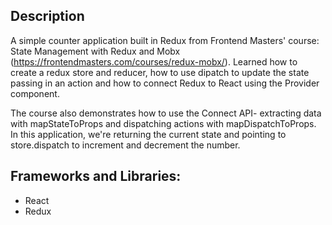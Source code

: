 ## Description

A simple counter application built in Redux from Frontend Masters'  course: State Management with Redux and Mobx (https://frontendmasters.com/courses/redux-mobx/). Learned how to create a redux store and reducer, how to use dipatch to update the state passing in an action and how to connect Redux to React using the Provider component. 

The course also demonstrates how to use the Connect API- extracting data with mapStateToProps and dispatching actions with mapDispatchToProps. In this application, we're returning the current state and pointing to store.dispatch to increment and decrement the number. 


## Frameworks and Libraries: 

* React
* Redux


